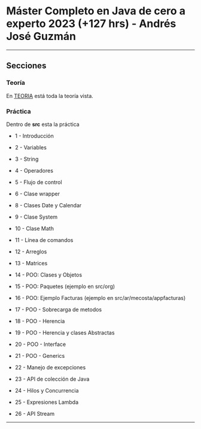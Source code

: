 # Máster Completo en Java de cero a experto 2023 (+127 hrs) - Andrés José Guzmán

---

## Secciones

### Teoría


En [TEORIA](https://github.com/eugenia1984/masterCompletoEnJava/blob/main/TEORIA.md) está toda la teoría vista.

###  Práctica

Dentro de **src** esta la práctica

- 1 - Introducción

- 2 - Variables

- 3 - String

- 4 - Operadores

- 5 - Flujo de control

- 6 - Clase wrapper

- 8 - Clases Date y Calendar

- 9 - Clase System

- 10 -  Clase Math

- 11 - Línea de comandos

- 12 - Arreglos

- 13 - Matrices

- 14 - POO: Clases y Objetos

- 15 - POO: Paquetes (ejemplo en src/org)

- 16 - POO: Ejemplo Facturas (ejemplo en src/ar/mecosta/appfacturas)

- 17 - POO - Sobrecarga de metodos

- 18 - POO - Herencia

- 19 - POO - Herencia y clases Abstractas

- 20 - POO - Interface

- 21 - POO - Generics

- 22 - Manejo de excepciones

- 23 - API de colección de Java

- 24 - Hilos y Concurrencia

- 25 - Expresiones Lambda

- 26 - API Stream

---
